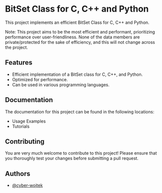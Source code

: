 # BitSet Class for C, C++ and Python

This project implements an efficient BitSet Class for C, C++ and Python.

Note: This project aims to be the most efficient and performant, prioritizing performance over user-friendliness. None of the data members are private/protected for the sake of efficiency, and this will not change across the project.

## Features

- Efficient implementation of a BitSet class for C, C++, and Python.
- Optimized for performance.
- Can be used in various programming languages.

## Documentation

The documentation for this project can be found in the following locations:

- Usage Examples
- Tutorials

## Contributing

You are very much welcome to contribute to this project! Please ensure that you thoroughly test your changes before submitting a pull request.

## Authors

- [@cyber-wojtek](https://www.github.com/cyber-wojtek)
